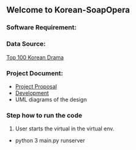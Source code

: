 ## Welcome to Korean-SoapOpera

### Software Requirement:


### Data Source:
[Top 100 Korean Drama](https://www.kaggle.com/datasets/chanoncharuchinda/top-100-korean-drama-mydramalist)

### Project Document:
* [Project Proposal](https://docs.google.com/document/d/1t5WXxLB_WXy8AcOeNuzp9gvMtbvNsFzG3P6L7bg06M4/edit#heading=h.brkgjcw3i7fl)
* [Development](https://github.com/Fahsairvw/Korean-Soapopera/wiki/Development-Plan)
* UML diagrams of the design

### Step how to run the code
1. User starts the virtual in the virtual env.
* python 3 main.py runserver


